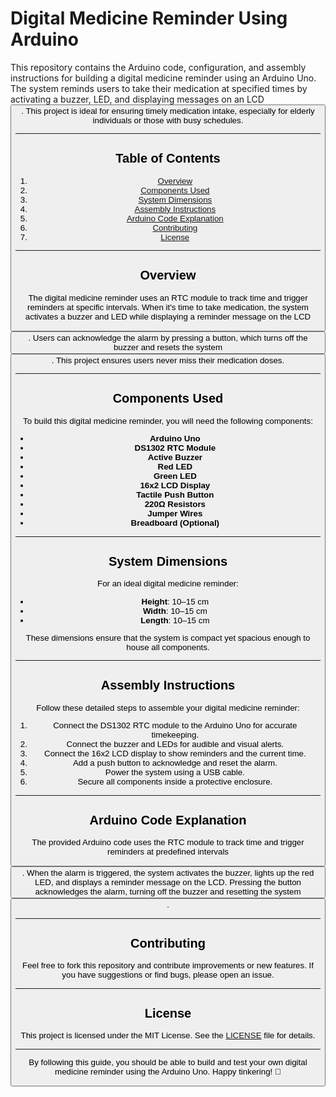 # Digital Medicine Reminder Using Arduino

This repository contains the Arduino code, configuration, and assembly instructions for building a digital medicine reminder using an Arduino Uno. The system reminds users to take their medication at specified times by activating a buzzer, LED, and displaying messages on an LCD <button class="citation-flag" data-index="1">. This project is ideal for ensuring timely medication intake, especially for elderly individuals or those with busy schedules.

---

## Table of Contents
1. [Overview](#overview)
2. [Components Used](#components-used)
3. [System Dimensions](#system-dimensions)
4. [Assembly Instructions](#assembly-instructions)
5. [Arduino Code Explanation](#arduino-code-explanation)
6. [Contributing](#contributing)
7. [License](#license)

---

## Overview
The digital medicine reminder uses an RTC module to track time and trigger reminders at specific intervals. When it's time to take medication, the system activates a buzzer and LED while displaying a reminder message on the LCD <button class="citation-flag" data-index="7">. Users can acknowledge the alarm by pressing a button, which turns off the buzzer and resets the system <button class="citation-flag" data-index="3">. This project ensures users never miss their medication doses.

---

## Components Used
To build this digital medicine reminder, you will need the following components:
- **Arduino Uno**
- **DS1302 RTC Module**
- **Active Buzzer**
- **Red LED**
- **Green LED**
- **16x2 LCD Display**
- **Tactile Push Button**
- **220Ω Resistors**
- **Jumper Wires**
- **Breadboard (Optional)**

---

## System Dimensions
For an ideal digital medicine reminder:
- **Height**: 10–15 cm
- **Width**: 10–15 cm
- **Length**: 10–15 cm

These dimensions ensure that the system is compact yet spacious enough to house all components.

---

## Assembly Instructions
Follow these detailed steps to assemble your digital medicine reminder:
1. Connect the DS1302 RTC module to the Arduino Uno for accurate timekeeping.
2. Connect the buzzer and LEDs for audible and visual alerts.
3. Connect the 16x2 LCD display to show reminders and the current time.
4. Add a push button to acknowledge and reset the alarm.
5. Power the system using a USB cable.
6. Secure all components inside a protective enclosure.

---

## Arduino Code Explanation
The provided Arduino code uses the RTC module to track time and trigger reminders at predefined intervals <button class="citation-flag" data-index="7">. When the alarm is triggered, the system activates the buzzer, lights up the red LED, and displays a reminder message on the LCD. Pressing the button acknowledges the alarm, turning off the buzzer and resetting the system <button class="citation-flag" data-index="3">.

---

## Contributing
Feel free to fork this repository and contribute improvements or new features. If you have suggestions or find bugs, please open an issue.

---

## License
This project is licensed under the MIT License. See the [LICENSE](LICENSE) file for details.

---

By following this guide, you should be able to build and test your own digital medicine reminder using the Arduino Uno. Happy tinkering! 🚀
